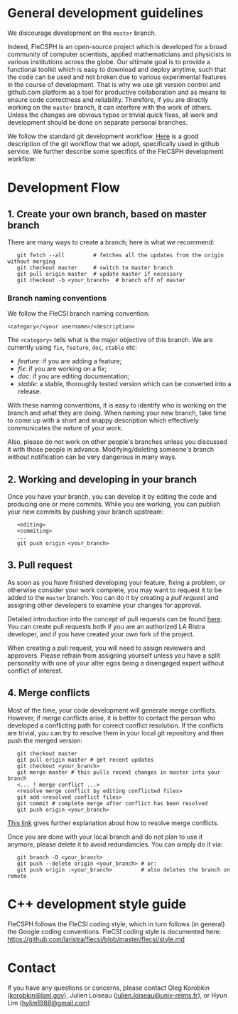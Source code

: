 # General development guidelines

We discourage development on the `master` branch. 

Indeed, FleCSPH is an open-source project which is developed for a broad 
community of computer scientists, applied mathematicians and physicists
in various institutions across the globe.
Our ultimate goal is to provide a functional toolkit which is easy to 
download and deploy anytime, such that the code can be used and not broken 
due to various experimental features in the course of development.
That is why we use git version control and github.com platform as a tool 
for productive collaboration and as means to ensure code correctness and 
reliability.
Therefore, if you are directly working on the `master` branch, it can
interfere with the work of others.
Unless the changes are obvious typos or trivial quick fixes, all work and 
development should be done on separate personal branches.

We follow the standard git development workflow.
[Here](https://guides.github.com/introduction/flow/) is a good description 
of the git workflow that we adopt, specifically used in github service.
We further describe some specifics of the FleCSPH development workflow:

# Development Flow

## 1. Create your own branch, based on master branch
There are many ways to create a branch; here is what we recommend:
```{engine=sh}
   git fetch --all         # fetches all the updates from the origin without merging
   git checkout master     # switch to master branch
   git pull origin master  # update master if necessary
   git checkout -b <your_branch>  # branch off of master
```

### Branch naming conventions
We follow the FleCSI branch naming convention:

`<category>/<your username>/<description>`

The `<category>` tells what is the major objective of this branch. We are 
currently using `fix`, `feature`, `doc`, `stable` etc:
- _feature_: if you are adding a feature;
- _fix_: if you are working on a fix;
- _doc_: if you are editing documentation;
- _stable_: a stable, thoroughly tested version which can 
  be converted into a release.

With these naming conventions, it is easy to identify who is working on the
branch and what they are doing. When naming your new branch, take time to 
come up with a short and snappy description which effectively communicates 
the nature of your work. 

Also, please do not work on other people's branches unless you discussed it with
those people in advance. Modifying/deleting someone's branch without notification 
can be very dangerous in many ways.

## 2. Working and developing in your branch
Once you have your branch, you can develop it by editing the code and producing
one or more commits. While you are working, you can publish your new commits by 
pushing your branch upstream:
```{engine=sh}
   <editing>
   <commiting>
   ...
   git push origin <your_branch>
```

## 3. Pull request
As soon as you have finished developing your feature, fixing a problem, or otherwise
consider your work complete, you may want to request it to be added to the `master` 
branch. You can do it by creating a _pull request_ and assigning other developers to
examine your changes for approval.

Detailed introduction into the concept of pull requests can be found
[here](https://help.github.com/articles/creating-a-pull-request/). 
You can create pull requests both if you are an authorized LA Ristra developer,
and if you have created your own fork of the project.

When creating a pull request, you will need to assign reviewers and approvers. 
Please refrain from assigning yourself unless you have a split personality with 
one of your alter egos being a disengaged expert without conflict of interest.

## 4. Merge conflicts
Most of the time, your code development will generate merge conflicts. However,
if merge conflicts arise, it is better to contact the person who developed a 
conflicting path for correct conflict resolution.
If the conflicts are trivial, you can try to resolve them in your local git
repository and then push the merged version:
```{engine=sh}
   git checkout master
   git pull origin master # get recent updates
   git checkout <your_branch>
   git merge master # this pulls recent changes in master into your branch
   <... ! merge conflict ...>
   <resolve merge conflict by editing conflicted files>
   git add <resolved conflict files>
   git commit # complete merge after conflict has been resolved
   git push origin <your_branch>
```
[This link](https://help.github.com/articles/resolving-a-merge-conflict-using-the-command-line/)
gives further explanation about how to resolve merge conflicts.

Once you are done with your local branch and do not plan to use it anymore,
please delete it to avoid redundancies. You can simply do it via:
```{engine=sh}
   git branch -D <your_branch>
   git push --delete origin <your_branch> # or:
   git push origin :<your_branch>         # also deletes the branch on remote
```

# C++ development style guide

FleCSPH follows the FleCSI coding style, which in turn follows (in general) the Google coding conventions.
FleCSI coding style is documented here:
https://github.com/laristra/flecsi/blob/master/flecsi/style.md


# Contact

If you have any questions or concerns, please contact Oleg Korobkin (korobkin@lanl.gov), 
Julien Loiseau (julien.loiseau@univ-reims.fr), or Hyun Lim (hylim1988@gmail.com) 
